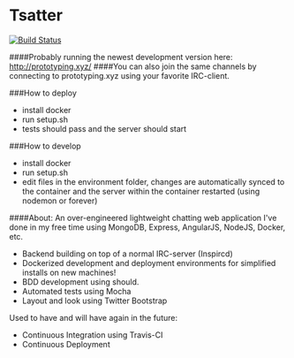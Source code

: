 Tsatter
=======
[![Build Status](https://travis-ci.org/Tsarpf/Tsatter.svg?branch=master)](https://magnum.travis-ci.com/Tsarpf/Tsatter)

####Probably running the newest development version here: http://prototyping.xyz/ 
####You can also join the same channels by connecting to prototyping.xyz using your favorite IRC-client. 

###How to deploy
- install docker
- run setup.sh
- tests should pass and the server should start

###How to develop
- install docker
- run setup.sh
- edit files in the environment folder, changes are automatically synced to the container and the server within the container restarted (using nodemon or forever)

####About:
An over-engineered lightweight chatting web application I've done in my free time using MongoDB, Express, AngularJS, NodeJS, Docker, etc.

- Backend building on top of a normal IRC-server (Inspircd)
- Dockerized development and deployment environments for simplified installs on new machines!
- BDD development using should.
- Automated tests using Mocha
- Layout and look using Twitter Bootstrap

Used to have and will have again in the future:
- Continuous Integration using Travis-CI
- Continuous Deployment


